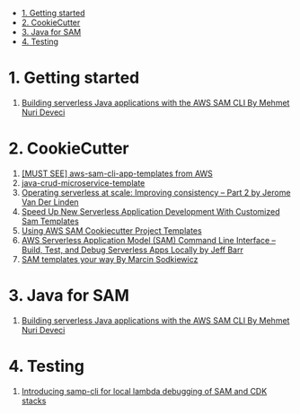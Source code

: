 
<!-- TOC -->

- [1. Getting started](#1-getting-started)
- [2. CookieCutter](#2-cookiecutter)
- [3. Java for SAM](#3-java-for-sam)
- [4. Testing](#4-testing)

<!-- /TOC -->

# 1. Getting started

1. [Building serverless Java applications with the AWS SAM CLI By Mehmet Nuri Deveci](https://aws.amazon.com/blogs/compute/building-serverless-java-applications-with-the-aws-sam-cli/)

# 2. CookieCutter

1. [[MUST SEE] aws-sam-cli-app-templates from AWS](https://github.com/aws/aws-sam-cli-app-templates/tree/master/java17)
2. [java-crud-microservice-template](https://github.com/aws-samples/java-crud-microservice-template)
3. [Operating serverless at scale: Improving consistency – Part 2 by Jerome Van Der Linden](https://aws.amazon.com/blogs/compute/operating-serverless-at-scale-improving-consistency-part-2/)
4. [Speed Up New Serverless Application Development With Customized Sam Templates](https://www.andmore.dev/blog/how-to-build-a-custom-sam-template/)
5. [Using AWS SAM Cookiecutter Project Templates](https://technology.customink.com/blog/2020/03/13/using-aws-sam-cookiecutter-project-templates-to-kickstart-your-ambda-projects/)
6. [AWS Serverless Application Model (SAM) Command Line Interface – Build, Test, and Debug Serverless Apps Locally by Jeff Barr ](https://aws.amazon.com/blogs/aws/aws-serverless-application-model-sam-command-line-interface-build-test-and-debug-serverless-apps-locally/)
7. [SAM templates your way By Marcin Sodkiewicz](https://sodkiewiczm.medium.com/sam-templates-your-way-4680cbd1c48)

# 3. Java for SAM

1. [Building serverless Java applications with the AWS SAM CLI By Mehmet Nuri Deveci](https://aws.amazon.com/blogs/compute/building-serverless-java-applications-with-the-aws-sam-cli/)

# 4. Testing

1. [Introducing samp-cli for local lambda debugging of SAM and CDK stacks](https://dev.to/aws-builders/introducing-samp-cli-for-local-lambda-debugging-1m01)